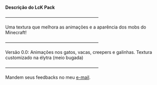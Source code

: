 **Descrição do LcK Pack**

—————————————————————

Uma textura que melhora as animações e a aparência dos mobs do Minecraft!

—————————————————————

Versão 0.0:
Animações nos gatos, vacas, creepers e galinhas. Textura customizado na élytra (meio bugada)

—————————————————————

Mandem seus feedbacks no meu [e-mail](lcunhalula@gmail.com).
